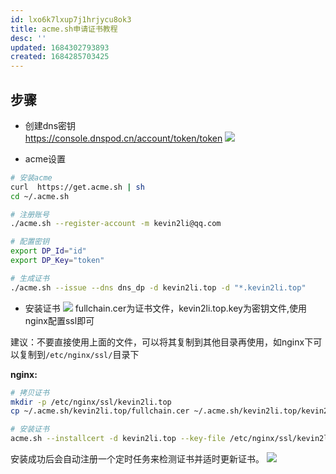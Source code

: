 ```yaml
---
id: lxo6k7lxup7j1hrjycu8ok3
title: acme.sh申请证书教程
desc: ''
updated: 1684302793893
created: 1684285703425
---
```


## 步骤
- 创建dns密钥  
https://console.dnspod.cn/account/token/token
![](https://kevin2li-storage.oss-cn-nanjing.aliyuncs.com/image/2022-10-10-15-54-57.png)

- acme设置
```bash
# 安装acme
curl  https://get.acme.sh | sh 
cd ~/.acme.sh

# 注册账号
./acme.sh --register-account -m kevin2li@qq.com

# 配置密钥
export DP_Id="id"
export DP_Key="token"

# 生成证书
./acme.sh --issue --dns dns_dp -d kevin2li.top -d "*.kevin2li.top"
```
- 安装证书
![](https://kevin2li-storage.oss-cn-nanjing.aliyuncs.com/image/2022-10-10-15-58-07.png)
fullchain.cer为证书文件，kevin2li.top.key为密钥文件,使用nginx配置ssl即可

建议：不要直接使用上面的文件，可以将其复制到其他目录再使用，如nginx下可以复制到`/etc/nginx/ssl/`目录下

**nginx:**
```bash
# 拷贝证书
mkdir -p /etc/nginx/ssl/kevin2li.top
cp ~/.acme.sh/kevin2li.top/fullchain.cer ~/.acme.sh/kevin2li.top/kevin2li.top.key /etc/nginx/ssl/kevin2li.top/

# 安装证书
acme.sh --installcert -d kevin2li.top --key-file /etc/nginx/ssl/kevin2li.top.key --fullchain-file /etc/nginx/ssl/kevin2li.top.fullchain.cer --reloadcmd  "service nginx force-reload"
```
安装成功后会自动注册一个定时任务来检测证书并适时更新证书。
![](https://minio.kevin2li.top/image-bed/202305171340159.png)